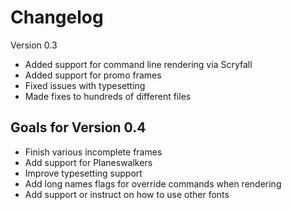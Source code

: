 # Changelog
Version 0.3

* Added support for command line rendering via Scryfall
* Added support for promo frames
* Fixed issues with typesetting
* Made fixes to hundreds of different files

## Goals for Version 0.4

* Finish various incomplete frames
* Add support for Planeswalkers
* Improve typesetting support
* Add long names flags for override commands when rendering
* Add support or instruct on how to use other fonts
